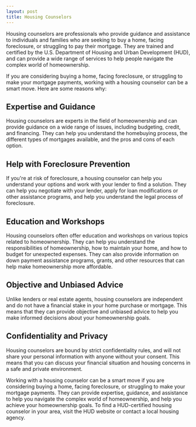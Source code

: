 ```yaml
---
layout: post
title: Housing Counselors
---
```

Housing counselors are professionals who provide guidance and assistance to individuals and families who are seeking to buy a home, facing foreclosure, or struggling to pay their mortgage. They are trained and certified by the U.S. Department of Housing and Urban Development (HUD), and can provide a wide range of services to help people navigate the complex world of homeownership.

If you are considering buying a home, facing foreclosure, or struggling to make your mortgage payments, working with a housing counselor can be a smart move. Here are some reasons why:

## Expertise and Guidance
Housing counselors are experts in the field of homeownership and can provide guidance on a wide range of issues, including budgeting, credit, and financing. They can help you understand the homebuying process, the different types of mortgages available, and the pros and cons of each option.

## Help with Foreclosure Prevention
If you're at risk of foreclosure, a housing counselor can help you understand your options and work with your lender to find a solution. They can help you negotiate with your lender, apply for loan modifications or other assistance programs, and help you understand the legal process of foreclosure.

## Education and Workshops
Housing counselors often offer education and workshops on various topics related to homeownership. They can help you understand the responsibilities of homeownership, how to maintain your home, and how to budget for unexpected expenses. They can also provide information on down payment assistance programs, grants, and other resources that can help make homeownership more affordable.

## Objective and Unbiased Advice
Unlike lenders or real estate agents, housing counselors are independent and do not have a financial stake in your home purchase or mortgage. This means that they can provide objective and unbiased advice to help you make informed decisions about your homeownership goals.

## Confidentiality and Privacy
Housing counselors are bound by strict confidentiality rules, and will not share your personal information with anyone without your consent. This means that you can discuss your financial situation and housing concerns in a safe and private environment.

Working with a housing counselor can be a smart move if you are considering buying a home, facing foreclosure, or struggling to make your mortgage payments. They can provide expertise, guidance, and assistance to help you navigate the complex world of homeownership, and help you achieve your homeownership goals. To find a HUD-certified housing counselor in your area, visit the HUD website or contact a local housing agency.